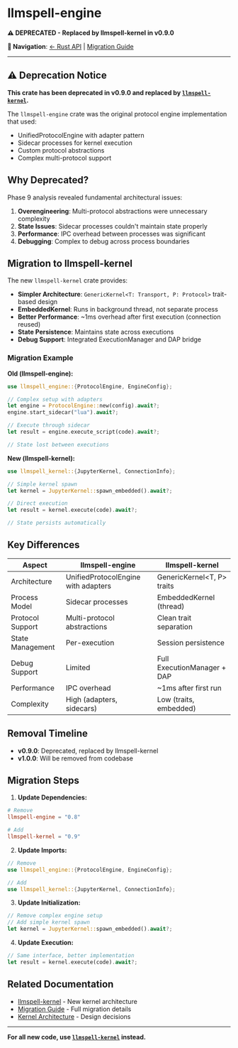 # llmspell-engine

**⚠️ DEPRECATED - Replaced by llmspell-kernel in v0.9.0**

**🔗 Navigation**: [← Rust API](README.md) | [Migration Guide](llmspell-kernel.md)

---

## ⚠️ Deprecation Notice

**This crate has been deprecated in v0.9.0 and replaced by [`llmspell-kernel`](llmspell-kernel.md).**

The `llmspell-engine` crate was the original protocol engine implementation that used:
- UnifiedProtocolEngine with adapter pattern
- Sidecar processes for kernel execution
- Custom protocol abstractions
- Complex multi-protocol support

## Why Deprecated?

Phase 9 analysis revealed fundamental architectural issues:
1. **Overengineering**: Multi-protocol abstractions were unnecessary complexity
2. **State Issues**: Sidecar processes couldn't maintain state properly
3. **Performance**: IPC overhead between processes was significant
4. **Debugging**: Complex to debug across process boundaries

## Migration to llmspell-kernel

The new `llmspell-kernel` crate provides:
- **Simpler Architecture**: `GenericKernel<T: Transport, P: Protocol>` trait-based design
- **EmbeddedKernel**: Runs in background thread, not separate process
- **Better Performance**: ~1ms overhead after first execution (connection reused)
- **State Persistence**: Maintains state across executions
- **Debug Support**: Integrated ExecutionManager and DAP bridge

### Migration Example

**Old (llmspell-engine):**
```rust
use llmspell_engine::{ProtocolEngine, EngineConfig};

// Complex setup with adapters
let engine = ProtocolEngine::new(config).await?;
engine.start_sidecar("lua").await?;

// Execute through sidecar
let result = engine.execute_script(code).await?;

// State lost between executions
```

**New (llmspell-kernel):**
```rust
use llmspell_kernel::{JupyterKernel, ConnectionInfo};

// Simple kernel spawn
let kernel = JupyterKernel::spawn_embedded().await?;

// Direct execution
let result = kernel.execute(code).await?;

// State persists automatically
```

## Key Differences

| Aspect | llmspell-engine | llmspell-kernel |
|--------|-----------------|-----------------|
| Architecture | UnifiedProtocolEngine with adapters | GenericKernel<T, P> traits |
| Process Model | Sidecar processes | EmbeddedKernel (thread) |
| Protocol Support | Multi-protocol abstractions | Clean trait separation |
| State Management | Per-execution | Session persistence |
| Debug Support | Limited | Full ExecutionManager + DAP |
| Performance | IPC overhead | ~1ms after first run |
| Complexity | High (adapters, sidecars) | Low (traits, embedded) |

## Removal Timeline

- **v0.9.0**: Deprecated, replaced by llmspell-kernel
- **v1.0.0**: Will be removed from codebase

## Migration Steps

1. **Update Dependencies:**
```toml
# Remove
llmspell-engine = "0.8"

# Add
llmspell-kernel = "0.9"
```

2. **Update Imports:**
```rust
// Remove
use llmspell_engine::{ProtocolEngine, EngineConfig};

// Add
use llmspell_kernel::{JupyterKernel, ConnectionInfo};
```

3. **Update Initialization:**
```rust
// Remove complex engine setup
// Add simple kernel spawn
let kernel = JupyterKernel::spawn_embedded().await?;
```

4. **Update Execution:**
```rust
// Same interface, better implementation
let result = kernel.execute(code).await?;
```

## Related Documentation

- [llmspell-kernel](llmspell-kernel.md) - New kernel architecture
- [Migration Guide](../../migration-0.9.0.md) - Full migration details
- [Kernel Architecture](../../../technical/kernel-protocol-architecture.md) - Design decisions

---

**For all new code, use [`llmspell-kernel`](llmspell-kernel.md) instead.**